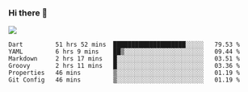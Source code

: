### Hi there 👋

<!--
**guozhigq/guozhigq** is a ✨ _special_ ✨ repository because its `README.md` (this file) appears on your GitHub profile.

Here are some ideas to get you started:

- 🔭 I’m currently working on ...
- 🌱 I’m currently learning ...
- 👯 I’m looking to collaborate on ...
- 🤔 I’m looking for help with ...
- 💬 Ask me about ...
- 📫 How to reach me: ...
- 😄 Pronouns: ...
- ⚡ Fun fact: ...
-->
![](https://github-readme-stats.vercel.app/api?username=guozhigq&show_icons=true)
<!--START_SECTION:waka-->

```text
Dart         51 hrs 52 mins  ████████████████████░░░░░   79.53 %
YAML         6 hrs 9 mins    ██▒░░░░░░░░░░░░░░░░░░░░░░   09.44 %
Markdown     2 hrs 17 mins   █░░░░░░░░░░░░░░░░░░░░░░░░   03.51 %
Groovy       2 hrs 11 mins   █░░░░░░░░░░░░░░░░░░░░░░░░   03.36 %
Properties   46 mins         ▒░░░░░░░░░░░░░░░░░░░░░░░░   01.19 %
Git Config   46 mins         ▒░░░░░░░░░░░░░░░░░░░░░░░░   01.19 %
```

<!--END_SECTION:waka-->
